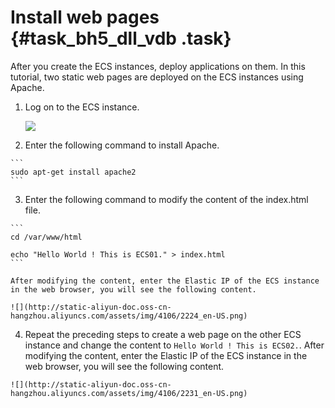 # Install web pages {#task_bh5_dll_vdb .task}

After you create the ECS instances, deploy applications on them. In this tutorial, two static web pages are deployed on the ECS instances using Apache.

1.  Log on to the ECS instance. 

    ![](http://static-aliyun-doc.oss-cn-hangzhou.aliyuncs.com/assets/img/4106/2219_en-US.png)

2.   Enter the following command to install Apache. 

    ```
    sudo apt-get install apache2
    ```

3.   Enter the following command to modify the content of the index.html file. 

    ```
    cd /var/www/html
    
    echo "Hello World ! This is ECS01." > index.html
    ```

    After modifying the content, enter the Elastic IP of the ECS instance in the web browser, you will see the following content.

    ![](http://static-aliyun-doc.oss-cn-hangzhou.aliyuncs.com/assets/img/4106/2224_en-US.png)

4.   Repeat the preceding steps to create a web page on the other ECS instance and change the content to `Hello World ! This is ECS02.`. After modifying the content, enter the Elastic IP of the ECS instance in the web browser, you will see the following content.

    ![](http://static-aliyun-doc.oss-cn-hangzhou.aliyuncs.com/assets/img/4106/2231_en-US.png)


